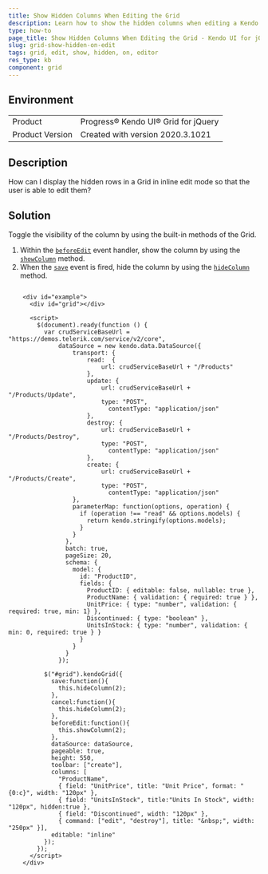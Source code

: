 ```yaml
---
title: Show Hidden Columns When Editing the Grid
description: Learn how to show the hidden columns when editing a Kendo UI Grid.
type: how-to
page_title: Show Hidden Columns When Editing the Grid - Kendo UI for jQuery Data Grid
slug: grid-show-hidden-on-edit
tags: grid, edit, show, hidden, on, editor
res_type: kb
component: grid
---
```


## Environment

<table>
 <tr>
  <td>Product</td>
  <td>Progress® Kendo UI® Grid for jQuery</td> 
 </tr>
 <tr>
  <td>Product Version</td>
  <td>Created with version 2020.3.1021</td>
 </tr>
</table>

## Description

How can I display the hidden rows in a Grid in inline edit mode so that the user is able to edit them?

## Solution

Toggle the visibility of the column by using the built-in methods of the Grid.

1. Within the [`beforeEdit`](https://docs.telerik.com/kendo-ui/api/javascript/ui/grid/events/beforeedit) event handler, show the column by using the [`showColumn`](https://docs.telerik.com/kendo-ui/api/javascript/ui/grid/methods/showcolumn) method.
1. When the [`save`](https://docs.telerik.com/kendo-ui/api/javascript/ui/grid/events/save) event is fired, hide the column by using the [`hideColumn`](https://docs.telerik.com/kendo-ui/api/javascript/ui/grid/methods/hidecolumn) method.

```dojo

    <div id="example">
      <div id="grid"></div>

      <script>
        $(document).ready(function () {
          var crudServiceBaseUrl = "https://demos.telerik.com/service/v2/core",
              dataSource = new kendo.data.DataSource({
                  transport: {
                      read:  {
                          url: crudServiceBaseUrl + "/Products"
                      },
                      update: {
                          url: crudServiceBaseUrl + "/Products/Update",
                          type: "POST",
                  		    contentType: "application/json"
                      },
                      destroy: {
                          url: crudServiceBaseUrl + "/Products/Destroy",
                          type: "POST",
                  		    contentType: "application/json"
                      },
                      create: {
                          url: crudServiceBaseUrl + "/Products/Create",
                          type: "POST",
                  		    contentType: "application/json"
                  },
                  parameterMap: function(options, operation) {
                    if (operation !== "read" && options.models) {
                      return kendo.stringify(options.models);
                    }
                  }
                },
                batch: true,
                pageSize: 20,
                schema: {
                  model: {
                    id: "ProductID",
                    fields: {
                      ProductID: { editable: false, nullable: true },
                      ProductName: { validation: { required: true } },
                      UnitPrice: { type: "number", validation: { required: true, min: 1} },
                      Discontinued: { type: "boolean" },
                      UnitsInStock: { type: "number", validation: { min: 0, required: true } }
                    }
                  }
                }
              });

          $("#grid").kendoGrid({
            save:function(){
              this.hideColumn(2);
            },
            cancel:function(){
              this.hideColumn(2);
            },
            beforeEdit:function(){
              this.showColumn(2);
            },
            dataSource: dataSource,
            pageable: true,
            height: 550,
            toolbar: ["create"],
            columns: [
              "ProductName",
              { field: "UnitPrice", title: "Unit Price", format: "{0:c}", width: "120px" },
              { field: "UnitsInStock", title:"Units In Stock", width: "120px", hidden:true },
              { field: "Discontinued", width: "120px" },
              { command: ["edit", "destroy"], title: "&nbsp;", width: "250px" }],
            editable: "inline"
          });
        });
      </script>
    </div>
```
